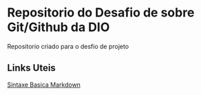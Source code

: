 # Repositorio do Desafio de sobre Git/Github da DIO
Repositorio criado para o desfio de projeto


## Links Uteis
[Sintaxe Basica Markdown](https://www.markdownguide.org/)


